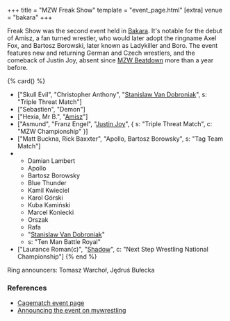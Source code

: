 +++
title = "MZW Freak Show"
template = "event_page.html"
[extra]
venue = "bakara"
+++

Freak Show was the second event held in [Bakara](@/v/bakara.md). It's notable for the debut of Amisz, a fan turned wrestler, who would later adopt the ringname Axel Fox, and Bartosz Borowski, later known as Ladykiller and Boro. The event features new and returning German and Czech wrestlers, and the comeback of Justin Joy, absent since [MZW Beatdown](@/e/2016-05-14-mzw-beatdown.md) more than a year before.

{% card() %}
- ["Skull Evil", "Christopher Anthony", "[Stanislaw Van Dobroniak](@/w/stanislaw-van-dobroniak.md)", s: "Triple Threat Match"]
- ["Sebastien", "Demon"]
- ["Hexia, Mr B.", "[Amisz](@/w/axel-fox.md)"]
- ["Asmund", "Franz Engel", "[Justin Joy](@/w/justin-joy.md)", { s: "Triple Threat Match", c: "MZW Championship" }]
- ["Matt Buckna, Rick Baxxter", "Apollo, Bartosz Borowsky", s: "Tag Team Match"]
- - Damian Lambert
  - Apollo
  - Bartosz Borowsky
  - Blue Thunder
  - Kamil Kwieciel
  - Karol Górski
  - Kuba Kamiński
  - Marcel Koniecki
  - Orszak
  - Rafa
  - "[Stanislaw Van Dobroniak](@/w/stanislaw-van-dobroniak.md)"
  - s: "Ten Man Battle Royal"
- ["Laurance Roman(c)", "[Shadow](@/w/shadow.md)", c: "Next Step Wrestling National Championship"]
{% end %}

Ring announcers: Tomasz Warchoł, Jędruś Bułecka

### References

* [Cagematch event page](https://www.cagematch.net/?id=1&nr=189507)
* [Announcing the event on mywrestling](https://mywrestling.com.pl/mzw-freak-show-2017-zapowiedz-gali/)

